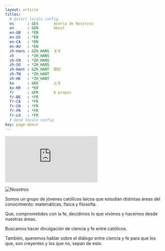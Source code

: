 ```yaml
---
layout: article
titles:
  # @start locale config
  es      : &ES       Acerca de Nosotros
  en      : &EN       About
  en-GB   : *EN
  en-US   : *EN
  en-CA   : *EN
  en-AU   : *EN
  zh-Hans : &ZH_HANS  关于
  zh      : *ZH_HANS
  zh-CN   : *ZH_HANS
  zh-SG   : *ZH_HANS
  zh-Hant : &ZH_HANT  關於
  zh-TW   : *ZH_HANT
  zh-HK   : *ZH_HANT
  ko      : &KO       소개
  ko-KR   : *KO
  fr      : &FR       À propos
  fr-BE   : *FR
  fr-CA   : *FR
  fr-CH   : *FR
  fr-FR   : *FR
  fr-LU   : *FR
  # @end locale config
key: page-about
---
```

![Nosotros](https://raw.githubusercontent.com/A-C-C-Guadalupe-Ortiz-De-Landazuri/Blog/master/_posts/page.md)

![Nosotros](https://raw.githubusercontent.com/A-C-C-Guadalupe-Ortiz-De-Landazuri/Blog/master/imagenes/QuienesSomos.jpeg)

Somos un grupo de jóvenes católicos laicos que estudian distintas áreas del conocimiento: matemáticas, física y filosofía.

Que, comprometidos con la fe, decidimos lo que vivimos y hacemos desde nuestras áreas.

Buscamos hacer divulgación de ciencia y fe entre católicos.

También, queremos hablar sobre el diálogo entre ciencia y fe para que los que, son creyentes y los que no, sepan de esto.
